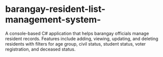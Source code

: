 # barangay-resident-list-management-system-
A console-based C# application that helps barangay officials manage resident records. Features include adding, viewing, updating, and deleting residents with filters for age group, civil status, student status, voter registration, and deceased status.
